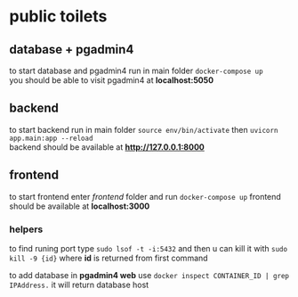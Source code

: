 # public toilets

## database + pgadmin4

to start database and pgadmin4 run in main folder `docker-compose up`  
you should be able to visit pgadmin4 at **localhost:5050**

## backend

to start backend run in main folder `source env/bin/activate` then `uvicorn app.main:app --reload`  
backend should be available at **http://127.0.0.1:8000**

## frontend

to start frontend enter _frontend_ folder and run `docker-compose up`
frontend should be available at **localhost:3000**

### helpers

to find runing port type `sudo lsof -t -i:5432` and then u can kill it with `sudo kill -9 {id}` where **id** is returned from first command

to add database in **pgadmin4 web** use `docker inspect CONTAINER_ID | grep IPAddress.` it will return database host
